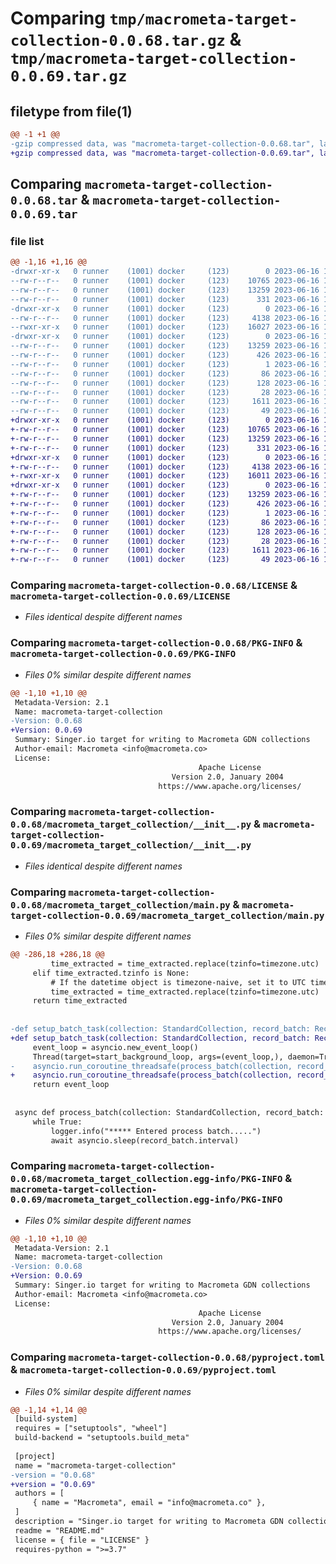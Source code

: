 # Comparing `tmp/macrometa-target-collection-0.0.68.tar.gz` & `tmp/macrometa-target-collection-0.0.69.tar.gz`

## filetype from file(1)

```diff
@@ -1 +1 @@
-gzip compressed data, was "macrometa-target-collection-0.0.68.tar", last modified: Fri Jun 16 12:33:37 2023, max compression
+gzip compressed data, was "macrometa-target-collection-0.0.69.tar", last modified: Fri Jun 16 13:15:29 2023, max compression
```

## Comparing `macrometa-target-collection-0.0.68.tar` & `macrometa-target-collection-0.0.69.tar`

### file list

```diff
@@ -1,16 +1,16 @@
-drwxr-xr-x   0 runner    (1001) docker     (123)        0 2023-06-16 12:33:37.901826 macrometa-target-collection-0.0.68/
--rw-r--r--   0 runner    (1001) docker     (123)    10765 2023-06-16 12:33:13.000000 macrometa-target-collection-0.0.68/LICENSE
--rw-r--r--   0 runner    (1001) docker     (123)    13259 2023-06-16 12:33:37.901826 macrometa-target-collection-0.0.68/PKG-INFO
--rw-r--r--   0 runner    (1001) docker     (123)      331 2023-06-16 12:33:13.000000 macrometa-target-collection-0.0.68/README.md
-drwxr-xr-x   0 runner    (1001) docker     (123)        0 2023-06-16 12:33:37.897826 macrometa-target-collection-0.0.68/macrometa_target_collection/
--rw-r--r--   0 runner    (1001) docker     (123)     4138 2023-06-16 12:33:13.000000 macrometa-target-collection-0.0.68/macrometa_target_collection/__init__.py
--rwxr-xr-x   0 runner    (1001) docker     (123)    16027 2023-06-16 12:33:13.000000 macrometa-target-collection-0.0.68/macrometa_target_collection/main.py
-drwxr-xr-x   0 runner    (1001) docker     (123)        0 2023-06-16 12:33:37.901826 macrometa-target-collection-0.0.68/macrometa_target_collection.egg-info/
--rw-r--r--   0 runner    (1001) docker     (123)    13259 2023-06-16 12:33:37.000000 macrometa-target-collection-0.0.68/macrometa_target_collection.egg-info/PKG-INFO
--rw-r--r--   0 runner    (1001) docker     (123)      426 2023-06-16 12:33:37.000000 macrometa-target-collection-0.0.68/macrometa_target_collection.egg-info/SOURCES.txt
--rw-r--r--   0 runner    (1001) docker     (123)        1 2023-06-16 12:33:37.000000 macrometa-target-collection-0.0.68/macrometa_target_collection.egg-info/dependency_links.txt
--rw-r--r--   0 runner    (1001) docker     (123)       86 2023-06-16 12:33:37.000000 macrometa-target-collection-0.0.68/macrometa_target_collection.egg-info/entry_points.txt
--rw-r--r--   0 runner    (1001) docker     (123)      128 2023-06-16 12:33:37.000000 macrometa-target-collection-0.0.68/macrometa_target_collection.egg-info/requires.txt
--rw-r--r--   0 runner    (1001) docker     (123)       28 2023-06-16 12:33:37.000000 macrometa-target-collection-0.0.68/macrometa_target_collection.egg-info/top_level.txt
--rw-r--r--   0 runner    (1001) docker     (123)     1611 2023-06-16 12:33:13.000000 macrometa-target-collection-0.0.68/pyproject.toml
--rw-r--r--   0 runner    (1001) docker     (123)       49 2023-06-16 12:33:37.901826 macrometa-target-collection-0.0.68/setup.cfg
+drwxr-xr-x   0 runner    (1001) docker     (123)        0 2023-06-16 13:15:29.067834 macrometa-target-collection-0.0.69/
+-rw-r--r--   0 runner    (1001) docker     (123)    10765 2023-06-16 13:15:08.000000 macrometa-target-collection-0.0.69/LICENSE
+-rw-r--r--   0 runner    (1001) docker     (123)    13259 2023-06-16 13:15:29.067834 macrometa-target-collection-0.0.69/PKG-INFO
+-rw-r--r--   0 runner    (1001) docker     (123)      331 2023-06-16 13:15:08.000000 macrometa-target-collection-0.0.69/README.md
+drwxr-xr-x   0 runner    (1001) docker     (123)        0 2023-06-16 13:15:29.063834 macrometa-target-collection-0.0.69/macrometa_target_collection/
+-rw-r--r--   0 runner    (1001) docker     (123)     4138 2023-06-16 13:15:08.000000 macrometa-target-collection-0.0.69/macrometa_target_collection/__init__.py
+-rwxr-xr-x   0 runner    (1001) docker     (123)    16011 2023-06-16 13:15:08.000000 macrometa-target-collection-0.0.69/macrometa_target_collection/main.py
+drwxr-xr-x   0 runner    (1001) docker     (123)        0 2023-06-16 13:15:29.067834 macrometa-target-collection-0.0.69/macrometa_target_collection.egg-info/
+-rw-r--r--   0 runner    (1001) docker     (123)    13259 2023-06-16 13:15:29.000000 macrometa-target-collection-0.0.69/macrometa_target_collection.egg-info/PKG-INFO
+-rw-r--r--   0 runner    (1001) docker     (123)      426 2023-06-16 13:15:29.000000 macrometa-target-collection-0.0.69/macrometa_target_collection.egg-info/SOURCES.txt
+-rw-r--r--   0 runner    (1001) docker     (123)        1 2023-06-16 13:15:29.000000 macrometa-target-collection-0.0.69/macrometa_target_collection.egg-info/dependency_links.txt
+-rw-r--r--   0 runner    (1001) docker     (123)       86 2023-06-16 13:15:29.000000 macrometa-target-collection-0.0.69/macrometa_target_collection.egg-info/entry_points.txt
+-rw-r--r--   0 runner    (1001) docker     (123)      128 2023-06-16 13:15:29.000000 macrometa-target-collection-0.0.69/macrometa_target_collection.egg-info/requires.txt
+-rw-r--r--   0 runner    (1001) docker     (123)       28 2023-06-16 13:15:29.000000 macrometa-target-collection-0.0.69/macrometa_target_collection.egg-info/top_level.txt
+-rw-r--r--   0 runner    (1001) docker     (123)     1611 2023-06-16 13:15:08.000000 macrometa-target-collection-0.0.69/pyproject.toml
+-rw-r--r--   0 runner    (1001) docker     (123)       49 2023-06-16 13:15:29.067834 macrometa-target-collection-0.0.69/setup.cfg
```

### Comparing `macrometa-target-collection-0.0.68/LICENSE` & `macrometa-target-collection-0.0.69/LICENSE`

 * *Files identical despite different names*

### Comparing `macrometa-target-collection-0.0.68/PKG-INFO` & `macrometa-target-collection-0.0.69/PKG-INFO`

 * *Files 0% similar despite different names*

```diff
@@ -1,10 +1,10 @@
 Metadata-Version: 2.1
 Name: macrometa-target-collection
-Version: 0.0.68
+Version: 0.0.69
 Summary: Singer.io target for writing to Macrometa GDN collections
 Author-email: Macrometa <info@macrometa.co>
 License: 
                                          Apache License
                                    Version 2.0, January 2004
                                 https://www.apache.org/licenses/
```

### Comparing `macrometa-target-collection-0.0.68/macrometa_target_collection/__init__.py` & `macrometa-target-collection-0.0.69/macrometa_target_collection/__init__.py`

 * *Files identical despite different names*

### Comparing `macrometa-target-collection-0.0.68/macrometa_target_collection/main.py` & `macrometa-target-collection-0.0.69/macrometa_target_collection/main.py`

 * *Files 0% similar despite different names*

```diff
@@ -286,18 +286,18 @@
         time_extracted = time_extracted.replace(tzinfo=timezone.utc)
     elif time_extracted.tzinfo is None:
         # If the datetime object is timezone-naive, set it to UTC timezone
         time_extracted = time_extracted.replace(tzinfo=timezone.utc)
     return time_extracted
 
 
-def setup_batch_task(collection: StandardCollection, record_batch: RecordBatch, client) -> AbstractEventLoop:
+def setup_batch_task(collection: StandardCollection, record_batch: RecordBatch) -> AbstractEventLoop:
     event_loop = asyncio.new_event_loop()
     Thread(target=start_background_loop, args=(event_loop,), daemon=True).start()
-    asyncio.run_coroutine_threadsafe(process_batch(collection, record_batch, client), event_loop)
+    asyncio.run_coroutine_threadsafe(process_batch(collection, record_batch), event_loop)
     return event_loop
 
 
 async def process_batch(collection: StandardCollection, record_batch: RecordBatch) -> None:
     while True:
         logger.info("***** Entered process batch.....")
         await asyncio.sleep(record_batch.interval)
```

### Comparing `macrometa-target-collection-0.0.68/macrometa_target_collection.egg-info/PKG-INFO` & `macrometa-target-collection-0.0.69/macrometa_target_collection.egg-info/PKG-INFO`

 * *Files 0% similar despite different names*

```diff
@@ -1,10 +1,10 @@
 Metadata-Version: 2.1
 Name: macrometa-target-collection
-Version: 0.0.68
+Version: 0.0.69
 Summary: Singer.io target for writing to Macrometa GDN collections
 Author-email: Macrometa <info@macrometa.co>
 License: 
                                          Apache License
                                    Version 2.0, January 2004
                                 https://www.apache.org/licenses/
```

### Comparing `macrometa-target-collection-0.0.68/pyproject.toml` & `macrometa-target-collection-0.0.69/pyproject.toml`

 * *Files 0% similar despite different names*

```diff
@@ -1,14 +1,14 @@
 [build-system]
 requires = ["setuptools", "wheel"]
 build-backend = "setuptools.build_meta"
 
 [project]
 name = "macrometa-target-collection"
-version = "0.0.68"
+version = "0.0.69"
 authors = [
     { name = "Macrometa", email = "info@macrometa.co" },
 ]
 description = "Singer.io target for writing to Macrometa GDN collections"
 readme = "README.md"
 license = { file = "LICENSE" }
 requires-python = ">=3.7"
```

